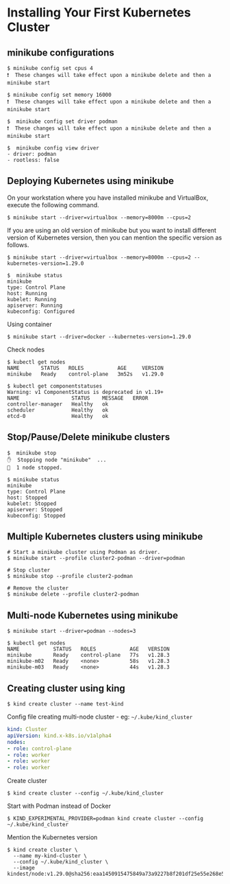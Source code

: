 # Installing Your First Kubernetes Cluster

## minikube configurations

```shell
$ minikube config set cpus 4
❗  These changes will take effect upon a minikube delete and then a minikube start

$ minikube config set memory 16000
❗  These changes will take effect upon a minikube delete and then a minikube start

$  minikube config set driver podman
❗  These changes will take effect upon a minikube delete and then a minikube start

$  minikube config view driver
- driver: podman
- rootless: false
```

## Deploying Kubernetes using minikube

On your workstation where you have installed minikube and VirtualBox, execute the following command.

```shell
$ minikube start --driver=virtualbox --memory=8000m --cpus=2
```

If you are using an old version of minikube but you want to install different version of Kubernetes version, then you can mention the specific version as follows.

```shell
$ minikube start --driver=virtualbox --memory=8000m --cpus=2 --kubernetes-version=1.29.0
```

```shell
$  minikube status
minikube
type: Control Plane
host: Running
kubelet: Running
apiserver: Running
kubeconfig: Configured
```

Using container

```shell
$ minikube start --driver=docker --kubernetes-version=1.29.0
```

Check nodes

```shell
$ kubectl get nodes
NAME       STATUS   ROLES           AGE     VERSION
minikube   Ready    control-plane   3m52s   v1.29.0
```

```shell
$ kubectl get componentstatuses
Warning: v1 ComponentStatus is deprecated in v1.19+
NAME                 STATUS    MESSAGE   ERROR
controller-manager   Healthy   ok
scheduler            Healthy   ok
etcd-0               Healthy   ok
```

## Stop/Pause/Delete minikube clusters

```shell
$  minikube stop
✋  Stopping node "minikube"  ...
🛑  1 node stopped.

$ minikube status
minikube
type: Control Plane
host: Stopped
kubelet: Stopped
apiserver: Stopped
kubeconfig: Stopped

```


## Multiple Kubernetes clusters using minikube

```shell
# Start a minikube cluster using Podman as driver.
$ minikube start --profile cluster2-podman --driver=podman

# Stop cluster
$ minikube stop --profile cluster2-podman

# Remove the cluster
$ minikube delete --profile cluster2-podman
```

## Multi-node Kubernetes using minikube

```shell
$ minikube start --driver=podman --nodes=3

$ kubectl get nodes
NAME           STATUS   ROLES           AGE   VERSION
minikube       Ready    control-plane   77s   v1.28.3
minikube-m02   Ready    <none>          58s   v1.28.3
minikube-m03   Ready    <none>          44s   v1.28.3
```

## Creating cluster using king

```shell
$ kind create cluster --name test-kind
```

Config file creating multi-node cluster - eg: `~/.kube/kind_cluster`

```yaml
kind: Cluster
apiVersion: kind.x-k8s.io/v1alpha4
nodes:
- role: control-plane
- role: worker
- role: worker
- role: worker
```

Create cluster

```shell
$ kind create cluster --config ~/.kube/kind_cluster
```

Start with Podman instead of Docker

```shell
$ KIND_EXPERIMENTAL_PROVIDER=podman kind create cluster --config ~/.kube/kind_cluster
```

Mention the Kubernetes version

```shell
$ kind create cluster \
  --name my-kind-cluster \
  --config ~/.kube/kind_cluster \
  --image kindest/node:v1.29.0@sha256:eaa1450915475849a73a9227b8f201df25e55e268e5d619312131292e324d570
```
